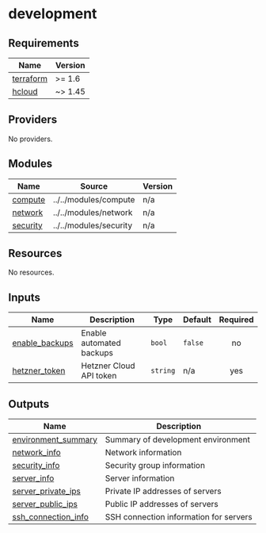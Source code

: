 # development

<!-- BEGIN_TF_DOCS -->

## Requirements

| Name | Version |
|------|---------|
| <a name="requirement_terraform"></a> [terraform](#requirement\_terraform) | >= 1.6 |
| <a name="requirement_hcloud"></a> [hcloud](#requirement\_hcloud) | ~> 1.45 |

## Providers

No providers.

## Modules

| Name | Source | Version |
|------|--------|---------|
| <a name="module_compute"></a> [compute](#module\_compute) | ../../modules/compute | n/a |
| <a name="module_network"></a> [network](#module\_network) | ../../modules/network | n/a |
| <a name="module_security"></a> [security](#module\_security) | ../../modules/security | n/a |

## Resources

No resources.

## Inputs

| Name | Description | Type | Default | Required |
|------|-------------|------|---------|:--------:|
| <a name="input_enable_backups"></a> [enable\_backups](#input\_enable\_backups) | Enable automated backups | `bool` | `false` | no |
| <a name="input_hetzner_token"></a> [hetzner\_token](#input\_hetzner\_token) | Hetzner Cloud API token | `string` | n/a | yes |

## Outputs

| Name | Description |
|------|-------------|
| <a name="output_environment_summary"></a> [environment\_summary](#output\_environment\_summary) | Summary of development environment |
| <a name="output_network_info"></a> [network\_info](#output\_network\_info) | Network information |
| <a name="output_security_info"></a> [security\_info](#output\_security\_info) | Security group information |
| <a name="output_server_info"></a> [server\_info](#output\_server\_info) | Server information |
| <a name="output_server_private_ips"></a> [server\_private\_ips](#output\_server\_private\_ips) | Private IP addresses of servers |
| <a name="output_server_public_ips"></a> [server\_public\_ips](#output\_server\_public\_ips) | Public IP addresses of servers |
| <a name="output_ssh_connection_info"></a> [ssh\_connection\_info](#output\_ssh\_connection\_info) | SSH connection information for servers |
<!-- END_TF_DOCS -->
